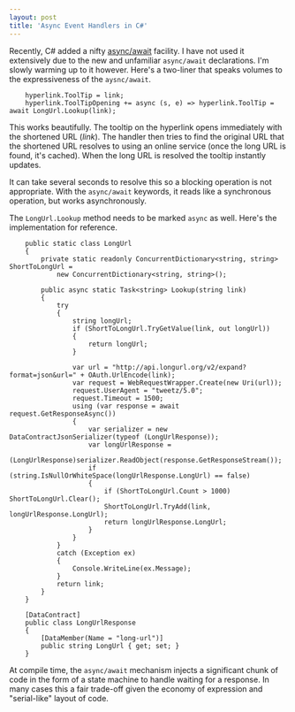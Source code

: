 ```yaml
---
layout: post
title: 'Async Event Handlers in C#'
---
```

Recently, C# added a nifty [async/await](http://msdn.microsoft.com/en-us/library/vstudio/hh191443.aspx) facility. I have not used it extensively due to the new and unfamiliar `async/await` declarations. I'm slowly warming up to it however. Here's a two-liner that speaks volumes to the expressiveness of the `aysnc/await`.
    
        hyperlink.ToolTip = link;  
        hyperlink.ToolTipOpening += async (s, e) => hyperlink.ToolTip = await LongUrl.Lookup(link);

  


This works beautifully. The tooltip on the hyperlink opens immediately with the shortened URL (_link_). The handler then tries to find the original URL that the shortened URL resolves to using an online service (once the long URL is found, it's cached). When the long URL is resolved the tooltip instantly updates.

It can take several seconds to resolve this so a blocking operation is not appropriate. With the `async/await` keywords, it reads like a synchronous operation, but works asynchronously. 

The `LongUrl.Lookup` method needs to be marked `async` as well. Here's the implementation for reference.
    
        public static class LongUrl  
        {  
            private static readonly ConcurrentDictionary<string, string> ShortToLongUrl =   
                new ConcurrentDictionary<string, string>();  
      
            public async static Task<string> Lookup(string link)  
            {  
                try  
                {  
                    string longUrl;  
                    if (ShortToLongUrl.TryGetValue(link, out longUrl))  
                    {  
                        return longUrl;  
                    }  
      
                    var url = "http://api.longurl.org/v2/expand?format=json&url=" + OAuth.UrlEncode(link);  
                    var request = WebRequestWrapper.Create(new Uri(url));  
                    request.UserAgent = "tweetz/5.0";  
                    request.Timeout = 1500;  
                    using (var response = await request.GetResponseAsync())  
                    {  
                        var serializer = new DataContractJsonSerializer(typeof (LongUrlResponse));  
                        var longUrlResponse =   
                            (LongUrlResponse)serializer.ReadObject(response.GetResponseStream());  
                        if (string.IsNullOrWhiteSpace(longUrlResponse.LongUrl) == false)  
                        {  
                            if (ShortToLongUrl.Count > 1000) ShortToLongUrl.Clear();  
                            ShortToLongUrl.TryAdd(link, longUrlResponse.LongUrl);  
                            return longUrlResponse.LongUrl;  
                        }  
                    }  
                }  
                catch (Exception ex)  
                {  
                    Console.WriteLine(ex.Message);  
                }  
                return link;  
            }  
        }  
      
        [DataContract]  
        public class LongUrlResponse  
        {  
            [DataMember(Name = "long-url")]  
            public string LongUrl { get; set; }  
        }

  
At compile time, the `async/await` mechanism injects a significant chunk of code in the form of a state machine to handle waiting for a response. In many cases this a fair trade-off given the economy of expression and "serial-like" layout of code.
